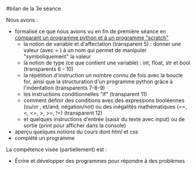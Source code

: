 #bilan de la 3e séance

Nous avons : 
 - formalisé ce que nous avions vu en fin de première séance en [comparant un programme python et à un programme "scratch"](../cours/02_présentation%20de%20python.pdf)
   - la notion de variable et d'affectation (transparent 5) : donner une valeur (avec = ) à un nom qui permet de manipuler "symboliquement" la valeur
   - la notion de type (ce que contient une variable) : int, float, str et bool (transparents 6 - 10)
   - la répétition d'instruction un nombre connu de fois avec la boucle for, ainsi que la structuration d'un programme python grâce à l'indentation (transparents 7-8-9)
   - les instructions conditionnelles "if" (transparent 11)
   - comment définir des conditions avec des expressions booléennes (ou/or , et/and, négation/not) ou des inégalités mathématiques (==, <, <=, >, >=, !=) (transparent 12)
   - et quelques instructions d'entrée (saisir du texte avec input) ou de sortie (print pour afficher dans la console)
 - aperçu quelques notions du cours dont html et css
 - complété un programme 

La compétence visée (partiellement) est : 
  - Écrire et développer des programmes pour répondre à des problèmes